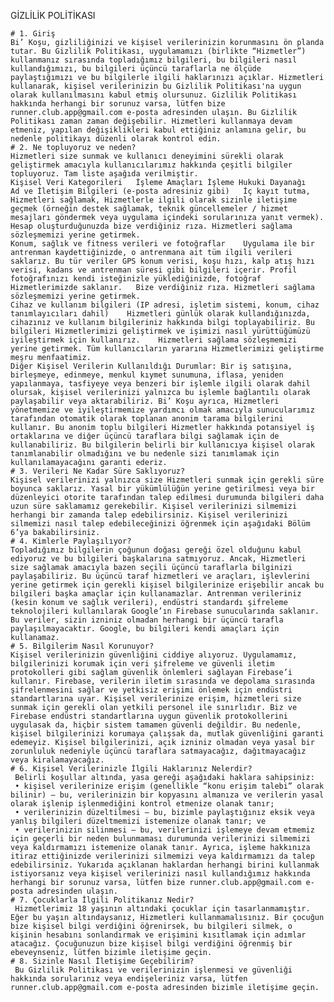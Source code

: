 GİZLİLİK POLİTİKASI

	# 1. Giriş 
	Bi’ Koşu, gizliliğinizi ve kişisel verilerinizin korunmasını ön planda tutar. Bu Gizlilik Politikası, uygulamamızı (birlikte “Hizmetler”) kullanmanız sırasında topladığımız bilgileri, bu bilgileri nasıl kullandığımızı, bu bilgileri üçüncü taraflarla ne ölçüde paylaştığımızı ve bu bilgilerle ilgili haklarınızı açıklar. Hizmetleri kullanarak, kişisel verilerinizin bu Gizlilik Politikası'na uygun olarak kullanılmasını kabul etmiş olursunuz. Gizlilik Politikası hakkında herhangi bir sorunuz varsa, lütfen bize runner.club.app@gmail.com e-posta adresinden ulaşın. Bu Gizlilik Politikası zaman zaman değişebilir. Hizmetleri kullanmaya devam etmeniz, yapılan değişiklikleri kabul ettiğiniz anlamına gelir, bu nedenle politikayı düzenli olarak kontrol edin. 
	# 2. Ne topluyoruz ve neden? 
	Hizmetleri size sunmak ve kullanıcı deneyimini sürekli olarak geliştirmek amacıyla kullanıcılarımız hakkında çeşitli bilgiler topluyoruz. Tam liste aşağıda verilmiştir. 
	Kişisel Veri Kategorileri	İşleme Amaçları	İşleme Hukuki Dayanağı
	Ad ve İletişim Bilgileri (e-posta adresiniz gibi)	İç kayıt tutma, Hizmetleri sağlamak, Hizmetlerle ilgili olarak sizinle iletişime geçmek (örneğin destek sağlamak, teknik güncellemeler / hizmet mesajları göndermek veya uygulama içindeki sorularınıza yanıt vermek).	Hesap oluşturduğunuzda bize verdiğiniz rıza. Hizmetleri sağlama sözleşmemizi yerine getirmek.
	Konum, sağlık ve fitness verileri ve fotoğraflar	Uygulama ile bir antrenman kaydettiğinizde, o antrenmana ait tüm ilgili verileri saklarız. Bu tür veriler GPS konum verisi, koşu hızı, kalp atış hızı verisi, kadans ve antrenman süresi gibi bilgileri içerir. Profil fotoğrafınızı kendi isteğinizle yüklediğinizde, fotoğraf Hizmetlerimizde saklanır.	Bize verdiğiniz rıza. Hizmetleri sağlama sözleşmemizi yerine getirmek.
	Cihaz ve kullanım bilgileri (IP adresi, işletim sistemi, konum, cihaz tanımlayıcıları dahil)	Hizmetleri günlük olarak kullandığınızda, cihazınız ve kullanım bilgileriniz hakkında bilgi toplayabiliriz. Bu bilgileri Hizmetlerimizi geliştirmek ve işimizi nasıl yürüttüğümüzü iyileştirmek için kullanırız.	Hizmetleri sağlama sözleşmemizi yerine getirmek. Tüm kullanıcıların yararına Hizmetlerimizi geliştirme meşru menfaatimiz.
	Diğer Kişisel Verilerin Kullanıldığı Durumlar: Bir iş satışına, birleşmeye, edinmeye, menkul kıymet sunumuna, iflasa, yeniden yapılanmaya, tasfiyeye veya benzeri bir işlemle ilgili olarak dahil olursak, kişisel verilerinizi yalnızca bu işlemle bağlantılı olarak paylaşabilir veya aktarabiliriz. Bi’ Koşu ayrıca, Hizmetleri yönetmemize ve iyileştirmemize yardımcı olmak amacıyla sunucularımız tarafından otomatik olarak toplanan anonim tarama bilgilerini kullanır. Bu anonim toplu bilgileri Hizmetler hakkında potansiyel iş ortaklarına ve diğer üçüncü taraflara bilgi sağlamak için de kullanabiliriz. Bu bilgilerin belirli bir kullanıcıya kişisel olarak tanımlanabilir olmadığını ve bu nedenle sizi tanımlamak için kullanılamayacağını garanti ederiz.
	# 3. Verileri Ne Kadar Süre Saklıyoruz?
	Kişisel verilerinizi yalnızca size Hizmetleri sunmak için gerekli süre boyunca saklarız. Yasal bir yükümlülüğün yerine getirilmesi veya bir düzenleyici otorite tarafından talep edilmesi durumunda bilgileri daha uzun süre saklamamız gerekebilir. Kişisel verilerinizi silmemizi herhangi bir zamanda talep edebilirsiniz. Kişisel verilerinizi silmemizi nasıl talep edebileceğinizi öğrenmek için aşağıdaki Bölüm 6’ya bakabilirsiniz.
	# 4. Kimlerle Paylaşılıyor?
	Topladığımız bilgilerin çoğunun doğası gereği özel olduğunu kabul ediyoruz ve bu bilgileri başkalarına satmıyoruz. Ancak, Hizmetleri size sağlamak amacıyla bazen seçili üçüncü taraflarla bilginizi paylaşabiliriz. Bu üçüncü taraf hizmetleri ve araçları, işlevlerini yerine getirmek için gerekli kişisel bilgilerinize erişebilir ancak bu bilgileri başka amaçlar için kullanamazlar. Antrenman verileriniz (kesin konum ve sağlık verileri), endüstri standardı şifreleme teknolojileri kullanılarak Google’ın Firebase sunucularında saklanır. Bu veriler, sizin izniniz olmadan herhangi bir üçüncü tarafla paylaşılmayacaktır. Google, bu bilgileri kendi amaçları için kullanamaz.
	# 5. Bilgilerim Nasıl Korunuyor? 
	Kişisel verilerinizin güvenliğini ciddiye alıyoruz. Uygulamamız, bilgilerinizi korumak için veri şifreleme ve güvenli iletim protokolleri gibi sağlam güvenlik önlemleri sağlayan Firebase’i kullanır. Firebase, verilerin iletim sırasında ve depolama sırasında şifrelenmesini sağlar ve yetkisiz erişimi önlemek için endüstri standartlarına uyar. Kişisel verilerinize erişim, hizmetleri size sunmak için gerekli olan yetkili personel ile sınırlıdır. Biz ve Firebase endüstri standartlarına uygun güvenlik protokollerini uygulasak da, hiçbir sistem tamamen güvenli değildir. Bu nedenle, kişisel bilgilerinizi korumaya çalışsak da, mutlak güvenliğini garanti edemeyiz. Kişisel bilgilerinizi, açık izniniz olmadan veya yasal bir zorunluluk nedeniyle üçüncü taraflara satmayacağız, dağıtmayacağız veya kiralamayacağız.
	# 6. Kişisel Verilerinizle İlgili Haklarınız Nelerdir?
	 Belirli koşullar altında, yasa gereği aşağıdaki haklara sahipsiniz:
	 • kişisel verilerinize erişim (genellikle “konu erişim talebi” olarak bilinir) – bu, verilerinizin bir kopyasını almanıza ve verilerin yasal olarak işlenip işlenmediğini kontrol etmenize olanak tanır; 
	 • verilerinizin düzeltilmesi – bu, bizimle paylaştığınız eksik veya yanlış bilgileri düzeltmemizi istemenize olanak tanır; ve 
	 • verilerinizin silinmesi – bu, verilerinizi işlemeye devam etmemiz için geçerli bir neden bulunmaması durumunda verilerinizi silmemizi veya kaldırmamızı istemenize olanak tanır. Ayrıca, işleme hakkınıza itiraz ettiğinizde verilerinizi silmemizi veya kaldırmamızı da talep edebilirsiniz. Yukarıda açıklanan haklardan herhangi birini kullanmak istiyorsanız veya kişisel verilerinizi nasıl kullandığımız hakkında herhangi bir sorunuz varsa, lütfen bize runner.club.app@gmail.com e-posta adresinden ulaşın.
	# 7. Çocuklarla İlgili Politikanız Nedir?
	 Hizmetlerimiz 18 yaşının altındaki çocuklar için tasarlanmamıştır. Eğer bu yaşın altındaysanız, Hizmetleri kullanmamalısınız. Bir çocuğun bize kişisel bilgi verdiğini öğrenirsek, bu bilgileri silmek, o kişinin hesabını sonlandırmak ve erişimini kısıtlamak için adımlar atacağız. Çocuğunuzun bize kişisel bilgi verdiğini öğrenmiş bir ebeveynseniz, lütfen bizimle iletişime geçin.
	# 8. Sizinle Nasıl İletişime Geçebilirim?
	 Bu Gizlilik Politikası ve verilerinizin işlenmesi ve güvenliği hakkında sorularınız veya endişeleriniz varsa, lütfen runner.club.app@gmail.com e-posta adresinden bizimle iletişime geçin.
